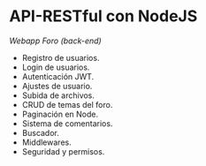 # API-RESTful con NodeJS

_Webapp Foro (back-end)_

* Registro de usuarios.
* Login de usuarios.
* Autenticación JWT.
* Ajustes de usuario.
* Subida de archivos.
* CRUD de temas del foro.
* Paginación en Node.
* Sistema de comentarios.
* Buscador.
* Middlewares.
* Seguridad y permisos.
